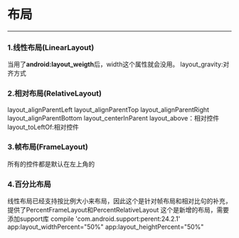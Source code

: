 # 布局
-----
### 1.线性布局(LinearLayout)

当用了**android:layout_weigth**后，width这个属性就会没用。
layout_gravity:对齐方式

### 2.相对布局(RelativeLayout)

layout_alignParentLeft
layout_alignParentTop
layout_alignParentRight
layout_alignParentBottom
layout_centerInParent
layout_above：相对控件
layout_toLeftOf:相对控件

### 3.帧布局(FrameLayout)
所有的控件都是默认在左上角的

### 4.百分比布局
线性布局已经支持按比例大小来布局，因此这个是针对帧布局和相对比句的补充，提供了PercentFrameLayout和PercentRelativeLayout
这个是新增的布局，需要添加support库
compile 'com.android.support:perent:24.2.1'
app:layout_widthPercent="50%"
app:layout_heightPercent="50%"


